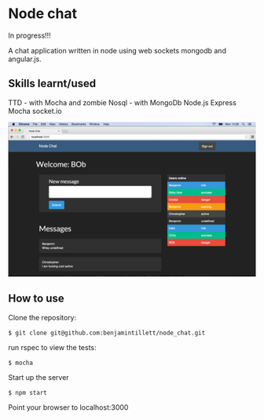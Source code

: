 Node chat
==========

In progress!!!

A chat application written in node using web sockets mongodb and angular.js.

Skills learnt/used
-----------------
TTD - with Mocha and zombie
Nosql - with MongoDb
Node.js
Express
Mocha
socket.io

![Screenshot of welcome page](screenshot.png)


How to use
----------

Clone the repository:

```shell 
$ git clone git@github.com:benjamintillett/node_chat.git
```


run rspec to view the tests:

```shell 
$ mocha
```

Start up the server 

```shell 
$ npm start
```
Point your browser to localhost:3000